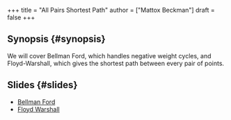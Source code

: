 +++
title = "All Pairs Shortest Path"
author = ["Mattox Beckman"]
draft = false
+++

## Synopsis {#synopsis}

We will cover Bellman Ford, which handles negative weight cycles, and Floyd-Warshall, which gives the shortest path between every pair of points.


## Slides {#slides}

-   [Bellman Ford](../../slides/bellman-forld-slides.pdf)
-   [Floyd Warshall](../../slides/floyd-warshall-slides.pdf)
